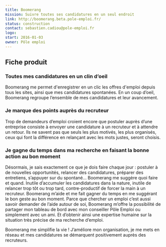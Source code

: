 ```yaml
---
title: Boomerang
mission: Suivre toutes ses candidatures en un seul endroit
link: http://boomerang.beta.pole-emploi.fr/
status: construction
contact: sebastien.cadiou@pole-emploi.fr
logo:
start: 2016-01-03
owner: Pôle emploi
---
```


## Fiche produit

### Toutes mes candidatures en un clin d’oeil

Boomerang me permet d'enregistrer en un clic les offres d'emploi depuis tous les sites, ainsi que mes candidatures spontanées. En un coup d’oeil, Boomerang regroupe l’ensemble de mes candidatures et leur avancement.

### Je marque des points auprès du recruteur

Trop de demandeurs d’emploi croient encore que postuler auprès d’une entreprise consiste à envoyer une candidature à un recruteur et à attendre un retour. Ils ne savent pas que seuls les plus motivés, les plus organisés, ceux qui font la différence en relançant avec les mots justes, seront choisis.

### Je gagne du temps dans ma recherche en faisant la bonne action au bon moment

Désormais, je sais exactement ce que je dois faire chaque jour : postuler à de nouvelles opportunités, relancer des candidatures, préparer des entretiens, s’appuyer sur du spontané… Boomerang me suggère quoi faire et quand. Inutile d’accumuler les candidatures dans la nature, inutile de relancer trop tôt ou trop tard, contre-productif de forcer la main à un recruteur. Boomerang m’aide et me fait gagner du temps en me suggérant le bon geste au bon moment.
Parce que chercher un emploi c’est aussi savoir demander de l’aide autour de soi, Boomerang m’offre la possibilité de partager mon tableau de bord avec mon conseiller Pôle Emploi ou simplement avec un ami. Et d’obtenir ainsi une expertise humaine sur la situation très précise de ma recherche d’emploi.

Boomerang me simplifie la vie ! J’améliore mon organisation, je me mets en réseau et mes candidatures se démarquent positivement auprès des recruteurs.
